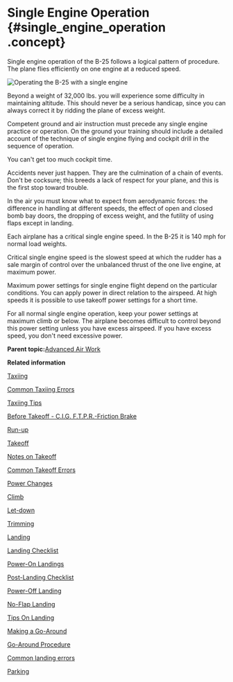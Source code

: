 # Single Engine Operation {#single_engine_operation .concept}

Single engine operation of the B-25 follows a logical pattern of procedure. The plane flies efficiently on one engine at a reduced speed.

![Operating the B-25 with a single engine](../images/single_engine_ops.png "Single engine operation")

Beyond a weight of 32,000 lbs. you will experience some difficulty in maintaining altitude. This should never be a serious handicap, since you can always correct it by ridding the plane of excess weight.

Competent ground and air instruction must precede any single engine practice or operation. On the ground your training should include a detailed account of the technique of single engine flying and cockpit drill in the sequence of operation.

You can't get too much cockpit time.

Accidents never just happen. They are the culmination of a chain of events. Don't be cocksure; this breeds a lack of respect for your plane, and this is the first stop toward trouble.

In the air you must know what to expect from aerodynamic forces: the difference in handling at different speeds, the effect of open and closed bomb bay doors, the dropping of excess weight, and the futility of using flaps except in landing.

Each airplane has a critical single engine speed. In the B-25 it is 140 mph for normal load weights.

Critical single engine speed is the slowest speed at which the rudder has a sale margin of control over the unbalanced thrust of the one live engine, at maximum power.

Maximum power settings for single engine flight depend on the particular conditions. You can apply power in direct relation to the airspeed. At high speeds it is possible to use takeoff power settings for a short time.

For all normal single engine operation, keep your power settings at maximum climb or below. The airplane becomes difficult to control beyond this power setting unless you have excess airspeed. If you have excess speed, you don't need excessive power.

**Parent topic:**[Advanced Air Work](../topics/advanced_air_work.md)

**Related information**  


[Taxiing](../topics/taxiing.md)

[Common Taxiing Errors](../topics/common_taxiing_errors.md)

[Taxiing Tips](../topics/taxiing_tips.md)

[Before Takeoff - C.I.G. F.T.P.R.-Friction Brake](../topics/before_takeoff_c.i.g.f.t.p.r._friction_brake.md)

[Run-up](../topics/run_up.md)

[Takeoff](../topics/takeoff.md)

[Notes on Takeoff](../topics/notes_on_takeoff.md)

[Common Takeoff Errors](../topics/common_takeoff_errors.md)

[Power Changes](../topics/power_changes.md)

[Climb](../topics/climb.md)

[Let-down](../topics/let_down.md)

[Trimming](../topics/trimming.md)

[Landing](../topics/landing.md)

[Landing Checklist](../topics/landing_checklist.md)

[Power-On Landings](../topics/power_on_landings.md)

[Post-Landing Checklist](../topics/post_landing_checklist.md)

[Power-Off Landing](../topics/power_off_landing.md)

[No-Flap Landing](../topics/no_flap_landing.md)

[Tips On Landing](../topics/tips_on_landing.md)

[Making a Go-Around](../topics/making_a_go_around.md)

[Go-Around Procedure](../topics/go_around_procedure.md)

[Common landing errors](../topics/common_landing_errors.md)

[Parking](../topics/parking.md)

